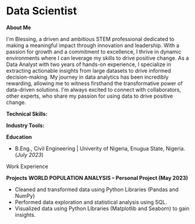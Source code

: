 # Data Scientist

**About Me**

I'm Blessing, a driven and ambitious STEM professional dedicated to making a meaningful impact through innovation and leadership. With a passion for growth and a commitment to excellence, I thrive in dynamic environments where I can leverage my skills to drive positive change.
As a Data Analyst with two years of hands-on experience, I specialize in extracting actionable insights from large datasets to drive informed decision-making. My journey in data analytics has been incredibly rewarding, allowing me to witness firsthand the transformative power of data-driven solutions. I'm always excited to connect with collaborators, other experts, who share my passion for using data to drive positive change.

**Technical Skills:**

**Industry Tools:**

**Education**
- B.Eng., Civil Engineering | Univerity of Nigeria, Enugua State, Nigeria.   (_July 2023_)

Work Experience


**Projects**
**WORLD POPULATION ANALYSIS – Personal Project   (May 2023)** 
- Cleaned and transformed data using Python Libraries (Pandas and NumPy) 
- Performed data exploration and statistical analysis using SQL. 
- Visualized data using Python Libraries (Matplotlib and Seaborn) to gain insights.
